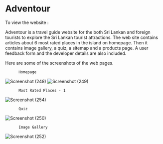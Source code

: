 # Adventour
To view the website :  

Adventour is a travel guide website for the both Sri Lankan and foreign tourists to explore the Sri Lankan tourist attractions. The web site contains articles about 6 most rated places in the island on homepage. Then it contains image gallery, a quiz, a sitemap and a products page. A user feedback form and the developer details are also included. 

Here are some of the screenshots of the web pages. 

          Homepage
![Screenshot (248)](https://github.com/rehan-hansaja/Adventour/assets/138307240/8a587865-d49b-4cb2-b715-458014006a47)
![Screenshot (249)](https://github.com/rehan-hansaja/Adventour/assets/138307240/3ed57143-5e80-4764-a1bc-a4e862f14d31)


          Most Rated Places - 1
![Screenshot (254)](https://github.com/rehan-hansaja/Adventour/assets/138307240/934b17d8-2b8b-47a6-b86a-08d4c7aaaece)


          Quiz
![Screenshot (250)](https://github.com/rehan-hansaja/Adventour/assets/138307240/6af6acec-4116-48c0-9a4e-71f3043a58fa)


          Image Gallery
![Screenshot (252)](https://github.com/rehan-hansaja/Adventour/assets/138307240/77b98241-0407-4dfb-8107-c90dee295c96)

